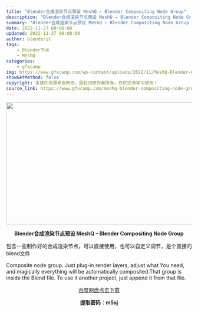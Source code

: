 ```yaml
---
title: "Blender合成渲染节点预设 MeshQ – Blender Compositing Node Group"
description: "Blender合成渲染节点预设 MeshQ – Blender Compositing Node Group 包含一些制作好的合成渲染节点，可以直接使用，也可以自定义调节，是个直接的ble..."
summary: "Blender合成渲染节点预设 MeshQ – Blender Compositing Node Group 包含一些制作好的合成渲染节点，可以直接使用，也可以自定义调节，是个直接的ble..."
date: 2022-11-27 00:00:00
updated: 2022-11-27 00:00:00
author: blenderit
tags: 
    - Blender节点
    - MeshQ
categories:
    - gfxcamp
img: https://www.gfxcamp.com/wp-content/uploads/2022/11/MeshQ-Blender-Compositing-Node-Group.jpg
showGetMethod: false
copyright: 本插件资源来自网络，版权归原作者所有，仅供交流学习使用！
source_link: https://www.gfxcamp.com/meshq-blender-compositing-node-group/
---
```

<div><p><img decoding="async" class="aligncenter size-full wp-image-108495" src="https://www.gfxcamp.com/wp-content/uploads/2022/11/MeshQ-Blender-Compositing-Node-Group.jpg" data-src="https://www.gfxcamp.com/wp-content/uploads/2022/11/MeshQ-Blender-Compositing-Node-Group.jpg" alt="" width="590" height="331" data-srcset="https://www.gfxcamp.com/wp-content/uploads/2022/11/MeshQ-Blender-Compositing-Node-Group.jpg 590w, https://www.gfxcamp.com/wp-content/uploads/2022/11/MeshQ-Blender-Compositing-Node-Group-150x84.jpg 150w" data-sizes="(max-width: 590px) 100vw, 590px"></p><p style="text-align: center;"><strong>Blender合成渲染节点预设 MeshQ – Blender Compositing Node Group</strong></p><p>包含一些制作好的合成渲染节点，可以直接使用，也可以自定义调节，是个直接的blend文件</p><p>Composite node group. Just plug-in render layers, adjust what You need, and magically everything will be automatically composited.That group is inside the Blend file. To use it another project, just append it from that file.</p><p style="text-align: center;"><a class="maxbutton-3 maxbutton maxbutton-baidu" target="_blank" rel="noopener" href="https://pan.baidu.com/s/1HBQa8zUpcS3eE6mKFD5e5g?pwd=m5sj"><span class="mb-text">百度网盘点击下载</span></a></p><p style="text-align: center;"><strong>提取密码：m5sj</strong></p></div>